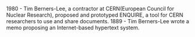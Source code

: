 1980 - Tim Berners-Lee, a contractor at CERN(European Council for Nuclear Research), proposed and prototyped ENQUIRE, a tool for CERN researchers to use and share documents.
1889 - Tim Berners-Lee wrote a memo proposing an Internet-based hypertext system. 

